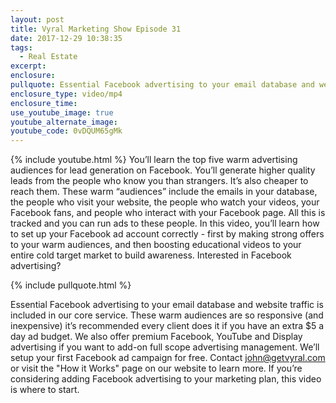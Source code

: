 ```yaml
---
layout: post
title: Vyral Marketing Show Episode 31
date: 2017-12-29 10:38:35
tags:
  - Real Estate
excerpt:
enclosure:
pullquote: Essential Facebook advertising to your email database and website traffic is included in our core service.
enclosure_type: video/mp4
enclosure_time:
use_youtube_image: true
youtube_alternate_image:
youtube_code: 0vDQUM65gMk
---
```



{% include youtube.html %}
You’ll learn the top five warm advertising audiences for lead generation on Facebook. You’ll generate higher quality leads from the people who know you than strangers. It’s also cheaper to reach them. These warm “audiences” include the emails in your database, the people who visit your website, the people who watch your videos, your Facebook fans, and people who interact with your Facebook page. All this is tracked and you can run ads to these people. In this video, you’ll learn how to set up your Facebook ad account correctly - first by making strong offers to your warm audiences, and then boosting educational videos to your entire cold target market to build awareness. Interested in Facebook advertising?

{% include pullquote.html %}

Essential Facebook advertising to your email database and website traffic is included in our core service. These warm audiences are so responsive (and inexpensive) it’s recommended every client does it if you have an extra $5 a day ad budget. We also offer premium Facebook, YouTube and Display advertising if you want to add-on full scope advertising management. We’ll setup your first Facebook ad campaign for free. Contact john@getvyral.com or visit the "How it Works" page on our website to learn more. If you’re considering adding Facebook advertising to your marketing plan, this video is where to start.
